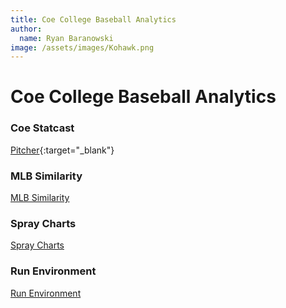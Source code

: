 ```yaml
---
title: Coe College Baseball Analytics
author:
  name: Ryan Baranowski
image: /assets/images/Kohawk.png
---
```

# Coe College Baseball Analytics

### Coe Statcast

[Pitcher](https://coebaseballanalytics.shinyapps.io/Pitcher_Statcast/){:target="_blank"}

### MLB Similarity

[MLB Similarity](https://coebaseballanalytics.shinyapps.io/MLB_Sim_App/)

### Spray Charts

[Spray Charts](https://coebaseballanalytics.shinyapps.io/Spray_Charts/)

### Run Environment

[Run Environment](Run-Environment.html)



